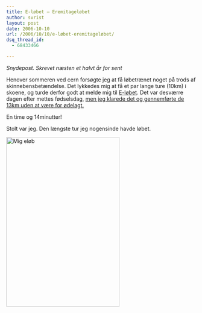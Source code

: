 ```yaml
---
title: E-løbet – Eremitageløbet
author: svrist
layout: post
date: 2006-10-10
url: /2006/10/10/e-løbet-eremitageløbet/
dsq_thread_id:
  - 68433466

---
```

_Snydepost. Skrevet næsten et halvt år for sent_

Henover sommeren ved cern forsøgte jeg at få løbetrænet noget på trods af skinnebensbetændelse. Det lykkedes mig at få et par lange ture (10km) i skoene, og turde derfor godt at melde mig til <a href="http://elob.dk" target="_blank" title="Eremitageløbet">E-løbet</a>. Det var desværre dagen efter mettes fødselsdag, <a href="http://seet.dk/men%20jeg%20klarede%20det%20og%20gennemf%F8rte%20de%2013km%20uden%20at%20v%E6re%20for%20%F8delagt" target="_blank" title="Mit resultat">men jeg klarede det og gennemførte de 13km uden at være for ødelagt.</a>

En time og 14minutter!

Stolt var jeg. Den længste tur jeg nogensinde havde løbet.

<img src="http://seet.dk/wp-content/uploads/2007/03/img2asp.jpeg" alt="Mig eløb" height="450" width="300" />